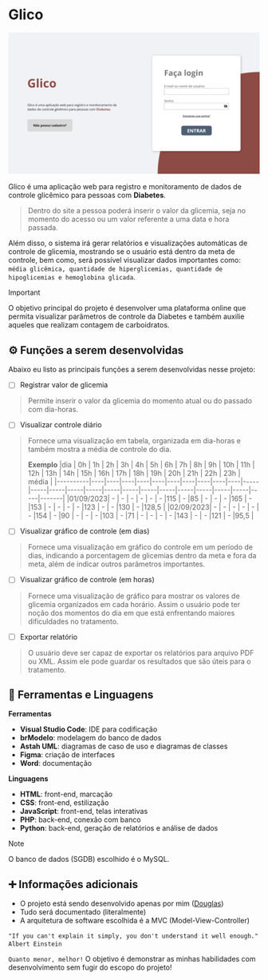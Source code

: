 # Glico

<img width="650" src="view/img/png/tela-login.png" alt="Foto da tela inicial do projeto">

Glico é uma aplicação web para registro e monitoramento de dados de controle glicêmico para pessoas com **Diabetes**.

> Dentro do site a pessoa poderá inserir o valor da glicemia, seja no momento do acesso ou um valor referente a uma data e hora passada.

Além disso, o sistema irá gerar relatórios e visualizações automáticas de controle de glicemia, mostrando se o usuário está dentro da meta de controle, bem como, será possível visualizar dados importantes como: `média glicêmica, quantidade de hiperglicemias, quantidade de hipoglicemias e hemoglobina glicada`.

> [!IMPORTANT]
> O objetivo principal do projeto é desenvolver uma plataforma online que permita visualizar parâmetros de controle da Diabetes e também auxilie aqueles que realizam contagem de carboidratos.

## ⚙ Funções a serem desenvolvidas
Abaixo eu listo as principais funções a serem desenvolvidas nesse projeto:

- [ ] Registrar valor de glicemia
> Permite inserir o valor da glicemia do momento atual ou do passado com dia-horas.
- [ ] Visualizar controle diário
> Fornece uma visualização em tabela, organizada em dia-horas e também mostra a média de controle do dia.
>
> **Exemplo**
> |dia       | 0h | 1h | 2h | 3h | 4h | 5h | 6h | 7h | 8h | 9h | 10h | 11h | 12h | 13h | 14h | 15h | 16h | 17h | 18h | 19h | 20h | 21h | 22h | 23h | média |
> |----------|----|----|----|----|----|----|----|----|----|----|-----|-----|-----|-----|-----|-----|-----|-----|-----|-----|-----|-----|-----|-----|-------|
> |01/09/2023| -  | -  | -  | -  | -  | -  |115 | -  |85  | -  | -   | -   |165  | -   |153  | -   | -   | -   | -   |123  | -   | -   |130  | -   |128,5  |
> |02/09/2023| -  | -  | -  | -  | -  | -  |154 | -  |90  | -  | -   | -   |103  | -   |71   | -   | -   | -   | -   |143  | -   | -   |121  | -   |95,5   |
- [ ] Visualizar gráfico de controle (em dias)
> Fornece uma visualização em gráfico do controle em um período de dias, indicando a porcentagem de glicemias dentro da meta e fora da meta, além de indicar outros parâmetros importantes.
- [ ] Visualizar gráfico de controle (em horas)
> Fornece uma visualização de gráfico para mostrar os valores de glicemia organizados em cada horário. Assim o usuário pode ter noção dos momentos do dia em que está enfrentando maiores dificuldades no tratamento.
- [ ] Exportar relatório
> O usuário deve ser capaz de exportar os relatórios para arquivo PDF ou XML. Assim ele pode guardar os resultados que são úteis para o tratamento.

## 🔧 Ferramentas e Linguagens
**Ferramentas**
- **Visual Studio Code**: IDE para codificação
- **brModelo**: modelagem do banco de dados
- **Astah UML**: diagramas de caso de uso e diagramas de classes
- **Figma**: criação de interfaces
- **Word**: documentação

**Linguagens**
- **HTML**: front-end, marcação
- **CSS**: front-end, estilização
- **JavaScript**: front-end, telas interativas
- **PHP**: back-end, conexão com banco
- **Python**: back-end, geração de relatórios e análise de dados

> [!NOTE]
> O banco de dados (SGDB) escolhido é o MySQL.

## ➕ Informações adicionais
- O projeto está sendo desenvolvido apenas por mim ([Douglas](https://github.com/douglaslima-pro/))
- Tudo será documentado (literalmente)
- A arquitetura de software escolhida é a MVC (Model-View-Controller)

```
"If you can't explain it simply, you don't understand it well enough."
Albert Einstein
```
`Quanto menor, melhor!` O objetivo é demonstrar as minhas habilidades com desenvolvimento sem fugir do escopo do projeto!
